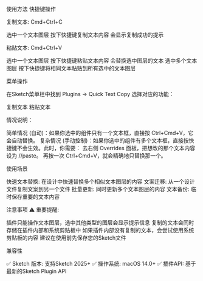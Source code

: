 使用方法
快捷键操作

复制文本: Cmd+Ctrl+C

选中一个文本图层
按下快捷键复制文本内容
会显示复制成功的提示


粘贴文本: Cmd+Ctrl+V

选中一个文本图层
按下快捷键粘贴文本内容
会替换选中图层的文本
选中多个文本图层
按下快捷键将相同文本粘贴到所有选中的文本图层



菜单操作

在Sketch菜单栏中找到 Plugins → Quick Text Copy
选择对应的功能：

复制文本
粘贴文本


情况说明：

简单情况 (自动)：如果你选中的组件只有一个文本框，直接按 Ctrl+Cmd+V，它会自动替换。
复杂情况 (手动控制)：如果你选中的组件有多个文本框，直接按快捷键不会生效。此时，你需要：
去右侧 Overrides 面板，把想改的那个文本内容设为 //paste。
再按一次 Ctrl+Cmd+V，就会精确地只替换那一个。



使用场景

快速文本替换: 在设计中快速替换多个相似文本图层的内容
文案迁移: 从一个设计文件复制文案到另一个文件
批量更新: 同时更新多个文本图层的内容
文本备份: 临时保存重要的文本内容




注意事项
⚠️ 重要提醒:

插件只能操作文本图层，选中其他类型的图层会显示提示信息
复制的文本会同时存储在插件内部和系统剪贴板中
如果插件内部没有复制的文本，会尝试使用系统剪贴板的内容
建议在使用前先保存您的Sketch文件

兼容性

✅ Sketch 版本: 支持Sketch 2025+
✅ 操作系统: macOS 14.0+
✅ 插件API: 基于最新的Sketch Plugin API
